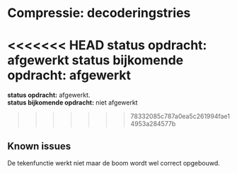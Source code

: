 # Compressie: decoderingstries

<<<<<<< HEAD
status opdracht: afgewerkt
status bijkomende opdracht: afgewerkt
=======
**status opdracht:** afgewerkt.   
**status bijkomende opdracht:** niet afgewerkt
>>>>>>> 78332085c787a0ea5c261994fae14953a284577b

## Known issues
De tekenfunctie werkt niet maar de boom wordt wel correct opgebouwd.
